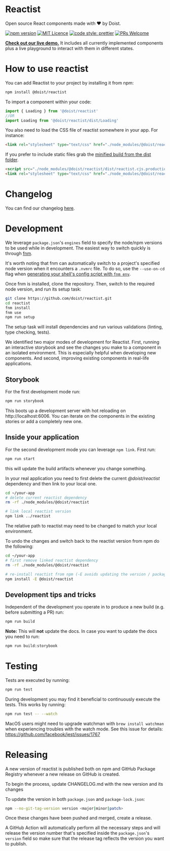 # Reactist

Open source React components made with ❤️ by Doist.

[![npm version](https://badge.fury.io/js/%40doist%2Freactist.svg)](https://badge.fury.io/js/%40doist%2Freactist)
[![MIT Licence](https://badges.frapsoft.com/os/mit/mit.svg?v=103)](https://opensource.org/licenses/mit-license.php)
[![code style: prettier](https://img.shields.io/badge/code_style-prettier-ff69b4.svg?style=flat-square)](https://github.com/prettier/prettier)
[![PRs Welcome](https://img.shields.io/badge/PRs-welcome-brightgreen.svg?style=flat-square)](http://makeapullrequest.com)

**[Check out our live demo.](http://doist.github.io/reactist)** It includes all currently implemented components plus a live playground to interact with them in different states.

# How to use reactist

You can add Reactist to your project by installing it from npm:

```sh
npm install @doist/reactist
```

To import a component within your code:

```js
import { Loading } from '@doist/reactist'
//OR
import Loading from '@doist/reactist/dist/Loading'
```

You also need to load the CSS file of reactist somewhere in your app. For instance:

```html
<link rel="stylesheet" type="text/css" href="./node_modules/@doist/reactist/styles/Loading.css" />
```

If you prefer to include static files grab the [minified build from the dist folder](https://github.com/Doist/reactist/tree/develop/dist).

```html
<script src="./node_modules/@doist/reactist/dist/reactist.cjs.production.min.js"></script>
<link rel="stylesheet" type="text/css" href="./node_modules/@doist/reactist/styles/reactist.css" />
```

# Changelog

You can find our changelog [here](./CHANGELOG.md).

# Development

We leverage `package.json`'s `engines` field to specify the node/npm versions to be used while in development. The easiest way to switch quickly is through [fnm](https://github.com/Schniz/fnm).

It's worth noting that fnm can automatically switch to a project's specified node version when it encounters a `.nvmrc` file. To do so, use the `--use-on-cd` flag when [generating your shell's config script with `fnm env`](https://github.com/Schniz/fnm#fnm-env).

Once fnm is installed, clone the repository. Then, switch to the required node version, and run its setup task:

```sh
git clone https://github.com/doist/reactist.git
cd reactist
fnm install
fnm use
npm run setup
```

The setup task will install dependencies and run various validations (linting, type checking, tests).

We identified two major modes of development for Reactist. First, running an interactive storybook and see the changes you make to a component in an isolated environment. This is especially helpful when developing new components. And second, improving existing components in real-life applications.

## Storybook

For the first development mode run:

```sh
npm run storybook
```

This boots up a development server with hot reloading on http://localhost:6006. You can iterate on the components in the existing stories or add a completely new one.

## Inside your application

For the second development mode you can leverage `npm link`. First run:

```sh
npm run start
```

this will update the build artifacts whenever you change something.

In your real application you need to first delete the current _@doist/reactist_ dependency and then link to your local one.

```sh
cd ~/your-app
# delete current reactist dependency
rm -rf ./node_modules/@doist/reactist

# link local reactist version
npm link ../reactist
```

The relative path to reactist may need to be changed to match your local environment.

To undo the changes and switch back to the reactist version from npm do the following:

```sh
cd ~/your-app
# first remove linked reactist dependency
rm -rf ./node_modules/@doist/reactist

# re-install reactist from npm (-E avoids updating the version / package-lock.json)
npm install -E @doist/reactist
```

## Development tips and tricks

Independent of the development you operate in to produce a new build (e.g. before submitting a PR) run:

```sh
npm run build
```

**Note:** This will **not** update the docs. In case you want to update the docs you need to run:

```sh
npm run build:storybook
```

# Testing

Tests are executed by running:

```sh
npm run test
```

During development you may find it beneficial to continuously execute the tests. This works by running:

```sh
npm run test -- --watch
```

MacOS users might need to upgrade watchman with `brew install watchman` when experiencing troubles with the watch mode. See this issue for details: https://github.com/facebook/jest/issues/1767

# Releasing

A new version of reactist is published both on npm and GitHub Package Registry whenever a new release on GitHub is created.

To begin the process, update CHANGELOG.md with the new version and its changes

To update the version in both `package.json` and `package-lock.json`:

```sh
npm --no-git-tag-version version <major|minor|patch>
```

Once these changes have been pushed and merged, create a release.

A GitHub Action will automatically perform all the necessary steps and will release the version number that's specified inside the `package.json`'s `version` field so make sure that the release tag reflects the version you want to publish.

